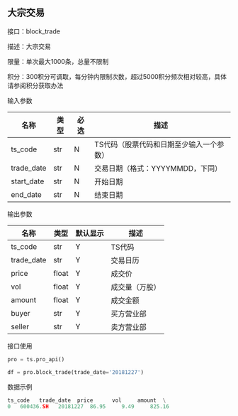 ## 大宗交易

接口：block_trade

描述：大宗交易

限量：单次最大1000条，总量不限制

积分：300积分可调取，每分钟内限制次数，超过5000积分频次相对较高，具体请参阅积分获取办法 

输入参数

| 名称 | 类型 | 必选 | 描述 |
| --- | --- | --- | --- |
| ts_code | str | N | TS代码（股票代码和日期至少输入一个参数） |
| trade_date | str | N | 交易日期（格式：YYYYMMDD，下同） |
| start_date | str | N | 开始日期 |
| end_date | str | N | 结束日期 |

输出参数

| 名称 | 类型 | 默认显示 | 描述 |
| --- | --- | --- | --- |
| ts_code | str | Y | TS代码 |
| trade_date | str | Y | 交易日历 |
| price | float | Y | 成交价 |
| vol | float | Y | 成交量（万股） |
| amount | float | Y | 成交金额 |
| buyer | str | Y | 买方营业部 |
| seller | str | Y | 卖方营业部 |

接口使用

```python
pro = ts.pro_api()

df = pro.block_trade(trade_date='20181227')
```

数据示例

```python
ts_code   trade_date  price      vol     amount  \
0   600436.SH   20181227  86.95     9.49     825.16   
```